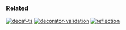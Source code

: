 ### Related

[![decaf-ts](https://github-readme-stats.vercel.app/api/pin/?username=decaf-ts&repo=decaf-ts)](https://github.com/decaf-ts/decaf-ts)
[![decorator-validation](https://github-readme-stats.vercel.app/api/pin/?username=decaf-ts&repo=decorator-validation)](https://github.com/decaf-ts/decorator-validation)
[![reflection](https://github-readme-stats.vercel.app/api/pin/?username=decaf-ts&repo=Reflection)](https://github.com/decaf-ts/Reflection)
